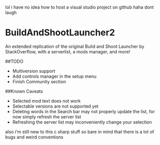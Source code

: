 lol i have no idea how to host a visual studio project on github haha dont laugh


# BuildAndShootLauncher2

An extended replication of the original Build and Shoot Launcher by StackOverflow, with a serverlist, a mods manager, and more!

##TODO
- Multiversion support
- Add controls manager in the setup menu
- Finish Community section

##Known Caveats
- Selected mod text does not work
- Selectable versions are not supported yet
- Deleting words in the Search bar may not properly update the list, for now simply refresh the server list
- Refreshing the server list may inconveniently change your selection

also i'm still new to this c sharp stuff so bare in mind that there is a lot of bugs and weird conventions